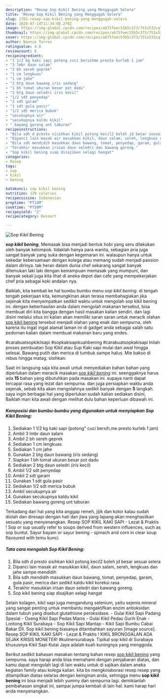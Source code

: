 ```yaml
---
description: "Resep Sop Kikil Bening yang Menggugah Selera"
title: "Resep Sop Kikil Bening yang Menggugah Selera"
slug: 1701-resep-sop-kikil-bening-yang-menggugah-selera
date: 2020-07-14T11:34:08.270Z
image: https://img-global.cpcdn.com/recipes/ab75feec53b5c373/751x532cq70/sop-kikil-bening-foto-resep-utama.jpg
thumbnail: https://img-global.cpcdn.com/recipes/ab75feec53b5c373/751x532cq70/sop-kikil-bening-foto-resep-utama.jpg
cover: https://img-global.cpcdn.com/recipes/ab75feec53b5c373/751x532cq70/sop-kikil-bening-foto-resep-utama.jpg
author: Nannie Torres
ratingvalue: 4.8
reviewcount: 8
recipeingredient:
- "1 1/2 kg kaki sapi potong cuci bersihme presto kurleb 1 jam"
- "3 lmbr daun salam"
- "2 bh sereh geprek"
- "1 cm lengkuas"
- "1 cm jahe"
- "2 btg daun bawang iris sedang"
- "1 bh tomat ukuran besar pot dadu"
- "2 btg daun seledri iris kecil"
- "1/2 sdt penyedap"
- "2 sdt garam"
- "1 sdt gula pasir"
- "1/2 sdt merica bubuk"
- "secukupnya air"
- "secukupnya kaldu kikil"
- " bawang goreng unt taburan"
recipeinstructions:
- "Bila sdh d presto sisihkan kikil potong kecil2 boleh jd besar sesuai selera"
- "Dipanci lain masak air masukkan kikil, daun salam, sereh, lengkuas dan jahe sampe mendidih"
- "Bila sdh mendidih masukkan daun bawang, tomat, penyedap, garam, gula pasir, merica dan sedikit kaldu kikil koreksi rasa"
- "Terakhir masukkan irisan daun seledri dan bawang goreng."
- "Sop kikil bening siap disajikan selagi hangat"
categories:
- Resep
tags:
- sop
- kikil
- bening

katakunci: sop kikil bening 
nutrition: 129 calories
recipecuisine: Indonesian
preptime: "PT14M"
cooktime: "PT50M"
recipeyield: "2"
recipecategory: Dessert

---
```



![Sop Kikil Bening](https://img-global.cpcdn.com/recipes/ab75feec53b5c373/751x532cq70/sop-kikil-bening-foto-resep-utama.jpg)

<b><i>sop kikil bening</i></b>, Memasak bisa menjadi bentuk hobi yang seru dilakukan oleh banyak kelompok. tidaklah hanya para wanita, sebagian pria juga sangat banyak yang suka dengan kegemaran ini. walaupun hanya untuk sekedar kebersamaan dengan kolega atau memang sudah menjadi passion dalam dirinya. tak heran dalam dunia chef sekarang sangat banyak ditemukan laki laki dengan kemampuan memasak yang mumpuni, dan banyak sekali juga kita lihat di aneka depot dan cafe yang mempekerjakan chef pria sebagai koki andalan nya.

Baiklah, kita kembali ke hal bumbu bumbu menu <i>sop kikil bening</i>. di tengah tengah pekerjaan kita, kemungkinan akan terasa membahagiakan jika sejenak kita menyempatkan sedikit waktu untuk mengolah sop kikil bening ini. dengan keberhasilan anda dalam mengolah makanan tersebut, bisa membuat diri kita bangga dengan hasil masakan kalian sendiri. dan lagi disini melalui situs ini kalian akan memiliki saran saran untuk meracik olahan <u>sop kikil bening</u> tersebut menjadi olahan yang enak dan sempurna, oleh karena itu ingat ingat alamat laman ini di gadget anda sebagai salah satu pedoman kalian dalam membuat makanan baru yang endes.

#carabuatsopkikilsapi #sopkakisapikuahbening #carabuatsopkakisapi Inilah proses pembuatan Sop Kikil atau Sup Kaki sapi mulai dari awal hingga selesai. Bawang putih dan merica di tumbuk sampe halus. Mie bakso di rebus hingga matag. sisihkan.


Saat ini langsung saja kita awali untuk menyediakan bahan bahan yang diperlukan dalam meracik masakan <u><i>sop kikil bening</i></u> ini. seenggaknya harus ada <b>15</b> bahan yang dibutuhkan pada masakan ini. supaya nanti dapat tercapai rasa yang lezat dan sempurna. dan juga persiapkan waktu anda sejenak, sebab kita akan mengolahnya sedikit banyak dengan <b>5</b> langkah. saya ingin berbagai hal yang diperlukan sudah kalian sediakan disini, Baiklah mari kita awali dengan melihat dulu bahan keperluan dibawah ini.

<!--inarticleads1-->

##### Komposisi dan bumbu-bumbu yang digunakan untuk menyiapkan Sop Kikil Bening:

1. Sediakan 1 1/2 kg kaki sapi (potong&#34; cuci bersih,me presto kurleb 1 jam)
1. Ambil 3 lmbr daun salam
1. Ambil 2 bh sereh geprek
1. Sediakan 1 cm lengkuas
1. Sediakan 1 cm jahe
1. Gunakan 2 btg daun bawang (iris sedang)
1. Siapkan 1 bh tomat ukuran besar pot dadu
1. Sediakan 2 btg daun seledri (iris kecil)
1. Ambil 1/2 sdt penyedap
1. Ambil 2 sdt garam
1. Gunakan 1 sdt gula pasir
1. Sediakan 1/2 sdt merica bubuk
1. Ambil secukupnya air
1. Gunakan secukupnya kaldu kikil
1. Sediakan  bawang goreng unt taburan


Terkadang dari hal yang kita anggap remeh, jijik dan kotor kalau sudah diolah dan diresapi dengan hati dan jiwa yang lapang akan menghasilkan sesuatu yang menyenangkan. Resep SOP KIKIL KAKI SAPI - Lezat &amp; Praktis ! Sop or sup usually refer to soups derived from western influences, such as sop buntut. Sayur bayam or sayur bening - spinach and corn in clear soup flavoured with temu kunci. 

<!--inarticleads2-->

##### Tata cara mengolah Sop Kikil Bening:

1. Bila sdh d presto sisihkan kikil potong kecil2 boleh jd besar sesuai selera
1. Dipanci lain masak air masukkan kikil, daun salam, sereh, lengkuas dan jahe sampe mendidih
1. Bila sdh mendidih masukkan daun bawang, tomat, penyedap, garam, gula pasir, merica dan sedikit kaldu kikil koreksi rasa
1. Terakhir masukkan irisan daun seledri dan bawang goreng.
1. Sop kikil bening siap disajikan selagi hangat


Selain kolagen, kikil sapi juga mengandung selenium, yaitu sejenis mineral yang sangat penting untuk membantu mengaktifkan enzim antioksidan dalam tubuh yang disebut glutathione peroksidase. - Gulai Kikil Sapi Padang Spesial - Oseng Kikil Sapi Pedas Manis - Gulai Kikil Pedas Gurih Enak - Lontong Kikil Surabaya - Sop Kikil Sapi Mantap - Kikil Sapi Bumbu Cabai Bakar Dll. Sop kikil bening biasanya ditambahkan sayuran [image source]. Resep SOP KIKIL KAKI SAPI - Lezat &amp; Praktis ! KIKIL BRONGGALAN ADA SEJAK KRISIS MONETER! #kulinersurabaya. Tipikal sop kikil di Surabaya khususnya Kikil Sapi Kutai Jaya adalah kuah kuningnya yang menggoda. 

Berikut sedikit bahasan masakan tentang bahan resep <u>sop kikil bening</u> yang sempurna. saya harap anda bisa memahami dengan penjabaran diatas, dan kamu dapat mengolah lagi di lain waktu untuk di sajikan dalam aneka kegiatan family atau kolega kalian. kita bs mengkolaborasi resep resep yang ditampilkan diatas selaras dengan keinginan anda, sehingga menu <b>sop kikil bening</b> ini bisa menjadi lebih yummy dan sempurna lagi. demikianlah pembahasan singkat ini, sampai jumpa kembali di lain hal. kami harap hari anda menyenangkan.
